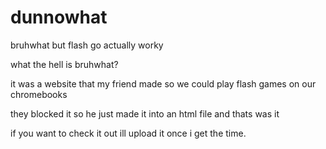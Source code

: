 # dunnowhat
bruhwhat but flash go actually worky

what the hell is bruhwhat?

it was a website that my friend made so we could play flash games on our chromebooks

they blocked it so he just made it into an html file and thats was it

if you want to check it out ill upload it once i get the time.
